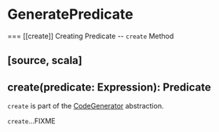 # GeneratePredicate

=== [[create]] Creating Predicate -- `create` Method

[source, scala]
----
create(predicate: Expression): Predicate
----

`create` is part of the [CodeGenerator](CodeGenerator.md#create) abstraction.

`create`...FIXME
